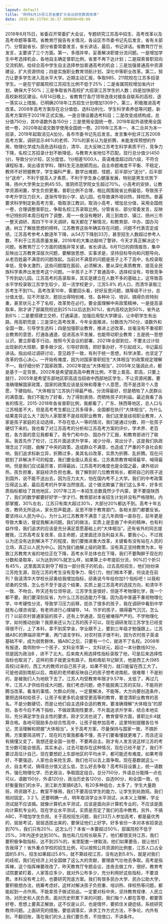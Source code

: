 ```yaml
---
layout: default
title: "网传6月15号江苏省委扩大会议研究教育改革"
date: 2018-06-21T04:36:37.000000+08:00
---
```


2018年6月15日，省委召开常委扩大会议，专题研究江苏高中招生、高考改革以及高考命题等事项。省教育厅报告有关情况，各设区市市委书记先后发言，省有关部门、分管副省长、部分省委常委发言，省长讲话，最后，书记讲话。省教育厅厅长发言，主要讲了三个方面。第一，多措并举，妥善解决职普分流问题。一是增加学生中考选择机会，各地自主确定普职比例，省里不再下达计划；二是探索普职双向交流机制，给综合高中学生自主选择参加普通高考的机会；三是加强普通高中资源建设，扩大资源供给；四是实施职业教育领航计划，深化中等职业改革。第二，努力让更多学生进入高水平大学。近期主动汇报，争取985、211院校在江苏多招录学生。一是在宁部属院校江苏招生比例不低于25%；二是省属院校增加省内计划，确保大于50%；三是争取省外高校扩大招录江苏学生的人数；四是加快部分高校新校区建设。6月14日晚上，省教育厅各厅领导连夜对接各自联系的高校，逐一落实以上措施，已明确2018年江苏招生计划增加1309个。第三，积极推进高考改革。2008年高考方案存在总分值低、选科功利化、学生科学素养低等问题，新高考方案将于2021年正式实施。一是合理设置选考科目；二是改变成绩构成，总分值750分，其中语数外各150分；三是使用全国统一卷，2019年起外语使用全国统一卷，2020年起语文数学使用全国统一卷。2019年江苏本一、本二合并为本一招录，2019年起取消见A加分。各市市委书记先后发言。发言集中批评江苏2008高考方案，调研显示46%的老师、70%的家长认为是折腾，未能发挥预想的作用，物理化学成为高危选科组合，清华、北大反映江苏考生科学素质不行，竞争力下降，名校江苏招录计划不断降低，与教育大省地位不匹配。现行总分值少(450分)，导致分分计较，区分度低，1分相差1000人，英语难度超过四六级，不符合课程标准，突出语言学科，理科生无法脱颖而出。自主命题难度不平衡、不稳定，教师不好把握教学，学生偏科严重，数学出难题、怪题，前半部分“送分”，后半部分“送命”，不利于提高人才素质，不利于学生身心健康发展，特别是男生优势下降，扬州大学男女比例45:55，淮阴师范学院女生超过70%。小高考的安排，让教学资源闲置，学生负担更重。普职比例不合理，相比周围我省比例最低，导致孩子中考升学压力巨大，逐渐传导到小学、幼儿园，也导致课外培训热，择校热。普遍要求科学制定新高考方案，吸取浙江教训，取消小高考，增加总分值，采用全国统一卷，合理调整普职比，争取名校江苏录取比例。分管省长、部分常委发言，反映书记特别将本周日程作了调整，周一一夜没有睡好，周三到南京、镇江、扬州三市一整天调研，周四下午半天调研，每天都在了解情况，和教育部、中办、国办沟通，树立了解放思想的榜样。江苏教育这些年确实存在问题，问题不代表否定成绩，江苏高考参考人数逐年下降，从54万下降到33万，甚至招生人数超过参考人数，不利于江苏高质量发展，2016年的大集访敲响了警钟，今天才真正解决这个问题。省教育厅三个方面的措施非常关键。省长讲话。6月11日的舆情报告，集中反映出江苏教育深层次问题，要解放思想、实事求是，坚持目标导向和问题导向，从老百姓最不满意的问题改起。当前对不满意的问题是孩子上不了高中，名校录取率低，竞争太激烈，这些问题摆在面前，必须解决，要从深化素质教育、提高全民族科学素养出发思考这个问题。一半孩子上不了普通高中，选择权没有，导致竞争下传到幼儿园。江苏高考的高录取率，其实是建立在人数不多的基础上，这导致高水平学校录取江苏学生较少，双一流学校更少，江苏5.8% 的人口，而清华录取江苏考生不到1%。高考改革10年，需要回头看，好好反思问题，搞等级不计分，总分值太低，拉不开层次，题目出得特别难、怪，各种补习、培训，搞得负担特别重，甚至状元上不了名校，改革势在必行。要全面理解中央政策精神，一是提高录取率，刚才讲了部属院校达到25%(以后达到30%)，省内高校达到50%，省外达到6%；二是要搭建立交桥，打通渠道，加强应用型大学建设，让中职学生有出路，用高职兜底；三是深化高考改革，今年全面推进，分数改为750分，语数外和全国一致，引导学生选科；四是加强职业教育，推进上述改革，丝毫没有不重视职业教育的意思，打通各通道，促进高水平发展，也能带动职业教育；五是统一思想认识，要立即着手行动，按照今天会议的部署，2021年全部到位，不要太过计较出现新的大班额，要多做少说，引导好舆情，把好事办好，不引起歧义。书记最后讲话。指出经过调研讨论，意见趋于一致，有利于统一思想，科学决策，也坚定了改革的信心决心。一开始有难度，因为对国家普职招生“大体相当”的政策规定理解不一。我仔细分析了国家政策，2002年提出“大体相当”，2005年又强调此点，都是基于一定背景。2002年是希望提高高中教育比例，不管上普高、职高，只要上就行，2005年是希望东部地区职高适当招收中西部地区学生，不让资源闲置。要准确理解国家政策，国家的政策应该是反映和尊重个人意愿，而不是违背个人意愿，下硬指标。“大体相当”江苏执行得最严格，分流得最好，但是牺牲了人民群众的满意度。我们不能为了好看，为了得到表扬，而牺牲孩子的利益。最近我看了各省的情况，2015-2018年各省普职比例，我都看了，广东、陕西等地区，总人口与江苏相差不大，但是高考考生都比江苏多得多，全国都在执行“大体相当”，为什么结果差异这么大？因为人家那里不是歧视职业教育，我们这里是歧视职业教育，人家是孩子家庭的主动选择，不存在低人一等的情况，我们是通过分数，把一批孩子硬切下来的。我也看了对江苏高考的分析和江苏高考方案的评价，学术界、老百姓，各方面的意见我都看了。我专门和中办、国办作了汇报，和教育部进行了联系。我首先作了检讨，江苏片面追求升学率，减少分母，突出分子，这是我们执政理念出了问题，曲解了中央的政策，造成群众不满意，也造成了严重的不良社会影响，我们追求标新立异，折腾过多，美其名曰改革，实质为折腾、乱折腾。现在问题到了非解决不可的程度，我们要全面认真反省。江苏素质教育喊得最早、喊得最响，但是我们应试最厉害，抓得最凶，江苏高考的难度也是全国之最，课外培训热，孩负担重，家庭经济负担也重。我了解到好几位教育局长，都把自己的孩子送到国外，说不能不送出去，因为压力太大，怕在国内考不上大学。我们的中考政策压得这么紧，最后高考的升学率当然很高，这个做法欺骗了我们这么多年，好多优质指标都给了其他地区，2017年江苏一本招生总数竟然少于内蒙，更不要提陕西了，我们的数学都要好好学一学才行。教育部对本省招生计划并没有严格限制，内部掌握，30%左右，江苏只有南大超过30%，大部分20%都达不到。高考十年五改，教师无所适从，家长怨声载道，反思不限于教育部门，各相关部门都要反省。要坚持以人民为中心，为什么对江苏教育不满意？这几年舆情一直存在，前年更是导致大集访，督促我解决问题。我们的做法，实质上是歪曲了中央的精神，也有利益作怪，我们追求的应该是充分满足意愿基础上的“大体相当”。还有省外的同志提醒我，江苏高考反复改革、自主命题，这里面还涉及利益关系，要我小心，不过我认为还没有达到解决不了的程度，我们要推进重大改革，关键看有没有站在人民的立场，真正以人民为中心。因为我们曲解上级的政策，没有真正坚持教育为本，导致江苏教育大省的地位正在下降，高考水平总体也在下降，我们不要陶醉于现在的分数和录取率，以为达到90%就怎么样，如果算上中考提前分流，90%打个折只有45%，这里面其实剥夺了相当一部分孩子的机会。过去高校招生，他们纷纷来江苏抢生源，现在江苏的考生没有竞争力、吸引力，他们根本不要，何谈走在前列？我请清华大学校长邱勇给我增加指标，邱勇说今年给你加1个指标吧！以我和邱勇的交情，怎么也不至于是这个结果，实质上是江苏高考的选拔方向，和清华不一致、不吻合。昨天还有位领导说，江苏学生是很好，但是不考物理化学，我一个都不要。我们要深刻反省，为什么江苏创造能力不强，因为高中普遍不重视物理化学，中考硬性分流，导致学习压力前移，扼杀了很多的孩子，我在调研中看到中学就有心理咨询室，有老师进行心理辅导，14、15岁的孩子，搞得暮气沉沉，怎么行？以前农村普通家庭的孩子，还有上学通道，现在被堵得严严的。不学物理化学，如何推动创新？我原来还认为江苏的孩子可以，现在调研发现江苏学生已经变得很不行，上了本科，拿不到奖学金，学业跟不上，要到三年级才勉强跟上。江苏搞ABC的弊端非常严重，两门语言学科，对农村孩子很不利，因为农村孩子英语基础不牢，成为弱势群体。搞ABC之后，只要有一个C，就进不了名校。2008年有报道，南师附中一个孩子，文科全市第一，文科状元，超过一本分数线92分，但是因为政治B ，进不了北大。后来南大用选择性指标录取了他，可是后来选择性指标也取消了，这样的孩子就更没有路子。我和南航书记聊天，他是西工大(985高校)过来的，西工大的教师对自己孩子说，如果不努力，就只能留在西工大了。可是他调到南航以后，南航的老师都反映自己的孩子想考进南航，很难哪！不是别的，是被我们人为地砍下去了。江苏人均受教育年限才9.57年，太低了，再过几年，江苏人才供给将成大问题，我们考虑问题，绝不能脱离江苏的实际，不能将折腾当改革。看准的事情，欠群众的账，一定要解决，不能等。大方向要创造条件，要把选择权给孩子，让孩子有更多机会接受更高等的教育，要澄清职业教育的恶名，不是分数硬切，而是让他们自主选择合适的教育。要准确理解“大体相当”的原则，各市今后不再下指标，不做政策刚性要求，不片面追求升学率，结合本地实际，充分满足学生自主性的要求。刚才交流也说了，教育督导方面，普职比6:4就算合格。各地可鼓励多办综合性高中，让孩子能参加高考，这里特别提醒各位书记，灵活理解和把握“大体相当”。关于高考方案，尽量保持与国家一致，不搞折腾，方案要简洁明了，现在的方案我都看不懂，孩子们要看懂就更难了，而且还没有搞懂又变了。我想还是全国一张卷，不要再自主。刚才有人发言说这样江苏的考生分数可能会很高，其实未必，过去可能存在这种情况，现在已经不是了，我们不要过高估计自己，现在要想赶上东部地区的平均水平，都可能还有难度。如果考得好，不要强迫，人家也会来抢生源，我们也可以去上面争取。现在基数就这么一点，自主考试，搞得总分值又这么低，怎么好去争取？高考科目设置上，统一语数外，强化物理化学、历史政治，争取固定组合。总分750分，外语总分能降一点也可以，语数150分，外语120分，政治历史各120分，自选90分，和全国一致，也好衡量我们的水平。浙江新方案搞6选3，有20多种组合，太多了，学生大量跑班，师资跟不上，教室不够用，我们不要高估学生的能力，让学生到处跑班。我们相对固定，3 2 1。还要明确一点，明年取消学业水平测试，从本义上理解，学业测试就不应该搞。就像计算机水平测试，应该是面向非计算机专业的，不应该是面向计算机专业的。现在学业水平测试，实质是否定了我们的高中教育。另外，不搞ABC，不增加学生负担。关于高校招生问题，我们33万人参加高考，都是最优秀的，层层考试，层层选拔出来的，要保证他们上好学。好多省份一本对本省招录达到70%，我们只有20%，这怎么行？本省一本要超过50%，部属院校不低于25%，3年内逐步达到30%。我也和几位校长联系了，他们都很支持江苏，我们要积极争取指标，达不到25%的，省里配套一律取消，他们如果要告，就让他们告我得了！省外重点学校的招生比例，可以按照公共资源的比例套，江苏人口占全国的5.8%，招生如果超过5.8%，就不算歧视江苏，没有达到5.8%，就是对我们的歧视，我们在经济上对全国做了这么大的贡献，要理直气壮地去争取。高考是指挥棒，这个指挥棒要改改了，昨天教育厅专题会议，连夜去做工作，很好。教育考试院要紧盯着，人家答应多少，就对外公布多少，充分利用好这些指标，不要浪费。本科没有考上的，也要研究兜底方案。我们有很多民办大学、民办公助大学，要积极想办法，统筹考虑好。这样对解决孩子负担重、培训热、择校热等问题，都能起到一点作用。不能拿孩子做试验品，一定要对标中央，坚持教育规律、人民立场，对历史和人民负责。面对历史积累下来的问题，我们每个人都在答卷，都要答好卷，思想上要真正解放，这不仅是认识，也是情怀，要抓住关键症结，系统研究教师问题。上面研究的措施，要低调落实，讲求工作方式方法，不争论，内外有别，不翻旧账，落在我们的头上我们要负责，不找借口，不讲条件。

